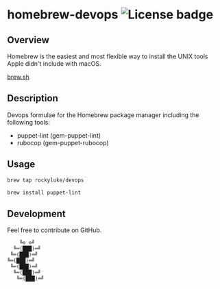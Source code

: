 # homebrew-devops ![License badge][license-img]

## Overview

Homebrew is the easiest  and most flexible way to install  the UNIX tools Apple
didn't include with macOS.

[brew.sh](https://brew.sh/)

## Description

Devops formulae for the Homebrew package manager including the following tools:

* puppet-lint (gem-puppet-lint)
* rubocop (gem-puppet-rubocop)

## Usage

```bash
brew tap rockyluke/devops
```

```bash
brew install puppet-lint
```

## Development

Feel free to contribute on GitHub.

```
    ╚⊙ ⊙╝
  ╚═(███)═╝
 ╚═(███)═╝
╚═(███)═╝
 ╚═(███)═╝
  ╚═(███)═╝
   ╚═(███)═╝
```

[license-img]: https://img.shields.io/badge/license-ISC-blue.svg
